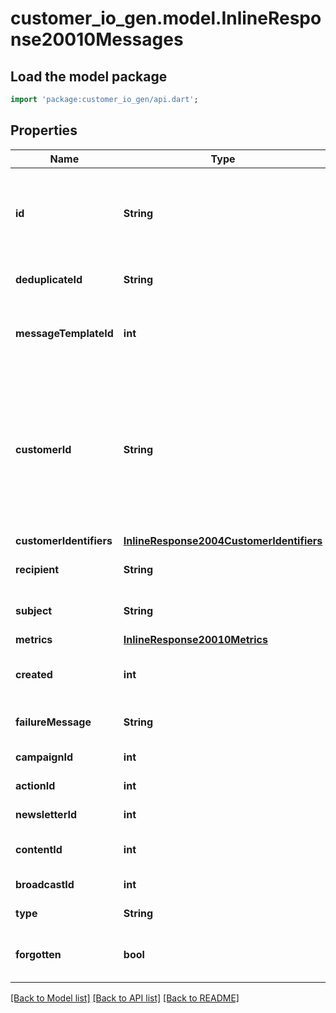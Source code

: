 # customer_io_gen.model.InlineResponse20010Messages

## Load the model package
```dart
import 'package:customer_io_gen/api.dart';
```

## Properties
Name | Type | Description | Notes
------------ | ------------- | ------------- | -------------
**id** | **String** | The identifier for a delivery—the instance of a message intended for an individual recipient. | [optional] 
**deduplicateId** | **String** | A completely unique CIO identifier. | [optional] 
**messageTemplateId** | **int** | The identifier of the message template used to create a message. | [optional] 
**customerId** | **String** | The ID of a customer profile, analogous to a \"person\" in the UI. If your workspace supports multiple identifiers (email and ID), this value can be null. | [optional] 
**customerIdentifiers** | [**InlineResponse2004CustomerIdentifiers**](InlineResponse2004CustomerIdentifiers.md) |  | [optional] 
**recipient** | **String** | The recipient address for an action. | [optional] 
**subject** | **String** | The subject line for an `email` action. | [optional] 
**metrics** | [**InlineResponse20010Metrics**](InlineResponse20010Metrics.md) |  | [optional] 
**created** | **int** | The date time when the referenced ID was created. | [optional] 
**failureMessage** | **String** | Explains why a message failed, if applicable. | [optional] 
**campaignId** | **int** | The identifier for a campaign. | [optional] 
**actionId** | **int** | The identifier for an action. | [optional] 
**newsletterId** | **int** | The identifier for a newsletter. | [optional] 
**contentId** | **int** | The identifier for a newsletter variant. | [optional] 
**broadcastId** | **int** | The identifier for a broadcast. | [optional] 
**type** | **String** | The type of message/action. | [optional] 
**forgotten** | **bool** | If true message contents are not retained by Customer.io. | [optional] 

[[Back to Model list]](../README.md#documentation-for-models) [[Back to API list]](../README.md#documentation-for-api-endpoints) [[Back to README]](../README.md)


